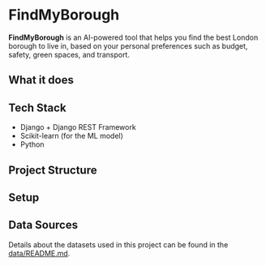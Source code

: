 # FindMyBorough

**FindMyBorough** is an AI-powered tool that helps you find the best London borough to live in, based on your personal preferences such as budget, safety, green spaces, and transport.

## What it does

<!-- TODO -->

## Tech Stack

- Django + Django REST Framework
- Scikit-learn (for the ML model)
- Python

## Project Structure

<!-- TODO -->

## Setup

<!-- TODO -->

## Data Sources

Details about the datasets used in this project can be found in the [data/README.md](data/README.md).
